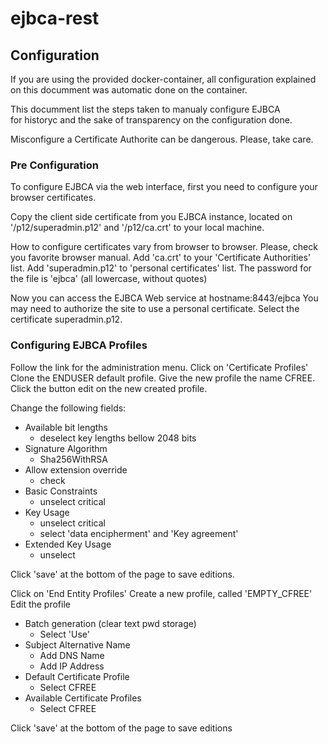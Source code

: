 # ejbca-rest

## Configuration

If you are using the provided docker-container, all configuration explained on this documment
was automatic done on the container.

This documment list the steps taken to manualy configure EJBCA  
for historyc and the sake of transparency on the configuration done.

Misconfigure a Certificate Authorite can be dangerous. Please, take care.

### Pre Configuration
To configure EJBCA via the web interface, first you need to configure your browser certificates.

Copy the client side certificate from you EJBCA instance, located on '/p12/superadmin.p12' and '/p12/ca.crt' to your local machine.

How to configure certificates vary from browser to browser. Please, check you favorite browser manual.
Add 'ca.crt' to your 'Certificate Authorities' list.
Add 'superadmin.p12' to 'personal certificates' list. The password for the file is 'ejbca' (all lowercase, without quotes)

Now you can access the EJBCA Web service at hostname:8443/ejbca
You may need to authorize the site to use a personal certificate. Select the certificate superadmin.p12.

### Configuring EJBCA Profiles

Follow the link for the administration menu.
Click on 'Certificate Profiles'
Clone the ENDUSER default profile. Give the new profile the name CFREE.
Click the button edit on the new created profile.

Change the following fields:
* Available bit lengths
	* deselect key lengths bellow 2048 bits
* Signature Algorithm
	* Sha256WithRSA
* Allow extension override
	* check
* Basic Constraints
	* unselect critical
* Key Usage
	* unselect critical
	* select 'data encipherment' and 'Key agreement'
* Extended Key Usage
	* unselect

Click 'save' at the bottom of the page to save editions.

Click on 'End Entity Profiles'
Create a new profile, called 'EMPTY_CFREE'
Edit the profile

* Batch generation (clear text pwd storage)
	* Select 'Use'
* Subject Alternative Name
	* Add DNS Name
	* Add IP Address
* Default Certificate Profile
	* Select CFREE
* Available Certificate Profiles
	* Select CFREE

Click 'save' at the bottom of the page to save editions

